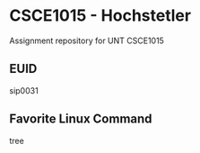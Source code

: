 # CSCE1015 - Hochstetler
Assignment repository for UNT CSCE1015
## EUID
sip0031
## Favorite Linux Command
tree
